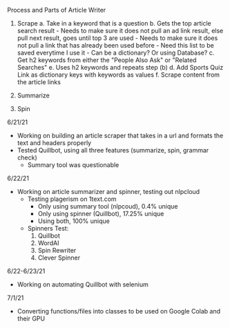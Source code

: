 Process and Parts of Article Writer
1. Scrape
    a. Take in a keyword that is a question
    b. Gets the top article search result
        - Needs to make sure it does not pull an ad link result, else pull next result, goes until top 3 are used
        - Needs to make sure it does not pull a link that has already been used before
            - Need this list to be saved everytime I use it
            - Can be a dictionary? Or using Database?
    c. Get h2 keywords from either the "People Also Ask" or "Related Searches"
    e. Uses h2 keywords and repeats step (b)
    d. Add Sports Quiz Link as dictionary keys with keywords as values
    f. Scrape content from the article links

2. Summarize

3. Spin

6/21/21
- Working on building an article scraper that takes in a url and formats the text and headers properly
- Tested Quillbot, using all three features (summarize, spin, grammar check)
    - Summary tool was questionable

6/22/21
- Working on article summarizer and spinner, testing out nlpcloud
    - Testing plagerism on 1text.com
        - Only using summary tool (nlpcoud), 0.4% unique
        - Only using spinner (Quillbot), 17.25% unique
        - Using both, 100% unique
    - Spinners Test:
        1. Quillbot
        2. WordAI
        3. Spin Rewriter
        4. Clever Spinner

6/22-6/23/21
- Working on automating Quillbot with selenium

7/1/21
- Converting functions/files into classes to be used on Google Colab and their GPU
